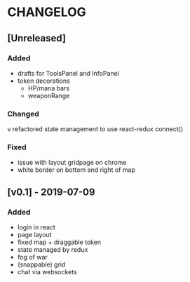 # CHANGELOG

## [Unreleased]
### Added
- drafts for ToolsPanel and InfoPanel
- token decorations
	- HP/mana bars
	- weaponRange

### Changed
v refactored state management to use react-redux connect()

### Fixed
- issue with layout gridpage on chrome
- white border on bottom and right of map


## [v0.1] - 2019-07-09
### Added
- login in react
- page layout
- fixed map + draggable token
- state managed by redux
- fog of war
- (snappable) grid
- chat via websockets
